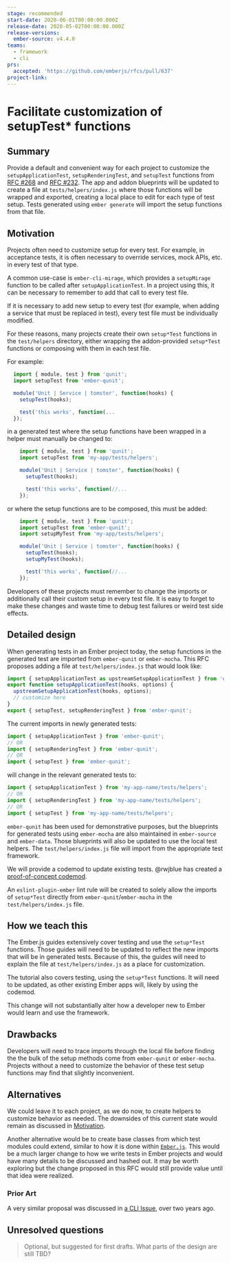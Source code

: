 ```yaml
---
stage: recommended
start-date: 2020-06-01T00:00:00.000Z
release-date: 2020-05-02T00:00:00.000Z
release-versions:
  ember-source: v4.4.0
teams:
  - framework
  - cli
prs:
  accepted: 'https://github.com/emberjs/rfcs/pull/637'
project-link:
---
```


# Facilitate customization of setupTest* functions

## Summary

Provide a default and convenient way for each project to customize the
`setupApplicationTest`, `setupRenderingTest`, and `setupTest` functions from
[RFC #268](https://github.com/emberjs/rfcs/blob/master/text/0268-acceptance-testing-refactor.md)
and [RFC #232](https://github.com/emberjs/rfcs/blob/master/text/0232-simplify-qunit-testing-api.md).
The app and addon blueprints will be updated to create a file at
`tests/helpers/index.js` where those functions will be wrapped and exported,
creating a local place to edit for each type of test setup. Tests generated
using `ember generate` will import the setup functions from that file.


## Motivation

Projects often need to customize setup for every test. For example, in
acceptance tests, it is often necessary to override services, mock APIs, etc.
in every test of that type.

A common use-case is `ember-cli-mirage`, which provides a `setupMirage` function
to be called after `setupApplicationTest`. In a project using this, it can be
necessary to remember to add that call to every test file.

If it is necessary to add new setup to every test (for example, when adding a
service that must be replaced in test), every test file must be individually
modified.

For these reasons, many projects create their own `setup*Test` functions in the
`test/helpers` directory, either wrapping the addon-provided `setup*Test`
functions or composing with them in each test file.

For example:

```js
  import { module, test } from 'qunit';
  import setupTest from 'ember-qunit';

  module('Unit | Service | tomster', function(hooks) {
    setupTest(hooks);

    test('this works', function(...
  });
```

in a generated test where the setup functions have been wrapped in a helper must
manually be changed to:

```js
    import { module, test } from 'qunit';
    import setupTest from 'my-app/tests/helpers';

    module('Unit | Service | tomster', function(hooks) {
      setupTest(hooks);

      test('this works', function(//...
    });
```

or where the setup functions are to be composed, this must be added:

```js
    import { module, test } from 'qunit';
    import setupTest from 'ember-qunit';
    import setupMyTest from 'my-app/tests/helpers';

    module('Unit | Service | tomster', function(hooks) {
      setupTest(hooks);
      setupMyTest(hooks);

      test('this works', function(//...
    });
```

Developers of these projects must remember to change the imports or additionally
call their custom setup in every test file. It is easy to forget to make these
changes and waste time to debug test failures or weird test side effects.

## Detailed design

When generating tests in an Ember project today, the setup functions in the
generated test are imported from `ember-qunit` or `ember-mocha`. This RFC
proposes adding a file at `test/helpers/index.js` that would look like:

```js
import { setupApplicationTest as upstreamSetupApplicationTest } from 'ember-qunit';
export function setupApplicationTest(hooks, options) {
  upstreamSetupApplicationTest(hooks, options);
  // customize here
}
export { setupTest, setupRenderingTest } from 'ember-qunit';
```

The current imports in newly generated tests:
```js
import { setupApplicationTest } from 'ember-qunit';
// OR
import { setupRenderingTest } from 'ember-qunit';
// OR
import { setupTest } from 'ember-qunit';
```

will change in the relevant generated tests to:

```js
import { setupApplicationTest } from 'my-app-name/tests/helpers';
// OR
import { setupRenderingTest } from 'my-app-name/tests/helpers';
// OR
import { setupTest } from 'my-app-name/tests/helpers';
```

`ember-qunit` has been used for demonstrative purposes, but the blueprints for
generated tests using `ember-mocha` are also maintained in `ember-source`
and `ember-data`. Those blueprints will also be updated to use the local test
helpers. The `test/helpers/index.js` file will import from the appropriate
test framework.

We will provide a codemod to update existing tests. @rwjblue has created a
[proof-of-concept codemod](https://astexplorer.net/#/gist/ba7e5ae104aac099bc5ca60ef874eb74/fc6cd9ad60df7abf17813136d7cdc75b0f313496).

An `eslint-plugin-ember` lint rule will be created to solely allow the imports
of `setup*Test` directly from `ember-qunit`/`ember-mocha` in the
`test/helpers/index.js` file.

## How we teach this

The Ember.js guides extensively cover testing and use the `setup*Test` functions.
Those guides will need to be updated to reflect the new imports that will be in
generated tests. Because of this, the guides will need to explain the file at
`test/helpers/index.js` as a place for customization.

The tutorial also covers testing, using the `setup*Test` functions. It will need
to be updated, as other existing Ember apps will, likely by using the codemod.

This change will not substantially alter how a developer new to Ember would
learn and use the framework.

## Drawbacks

Developers will need to trace imports through the local file before finding the
the bulk of the setup methods come from `ember-qunit` or `ember-mocha`.
Projects without a need to customize the behavior of these test setup functions
may find that slightly inconvenient.

## Alternatives

We could leave it to each project, as we do now, to create helpers to customize
behavior as needed. The downsides of this current state would remain as
discussed in [Motivation](#Motivation).

Another alternative would be to create base classes from which test modules could
extend, similar to how it is done within [`Ember.js`](https://github.com/emberjs/ember.js/blob/master/packages/internal-test-helpers/lib/test-cases/application.js).
This would be a much larger change to how we write tests in Ember projects and
would have many details to be discussed and hashed out. It may be worth exploring
but the change proposed in this RFC would still provide value until that idea
were realized.

### Prior Art

A very similar proposal was discussed in
[a CLI Issue](https://github.com/ember-cli/ember-cli/pull/7657), over two years
ago.

## Unresolved questions

> Optional, but suggested for first drafts. What parts of the design are still
TBD?
